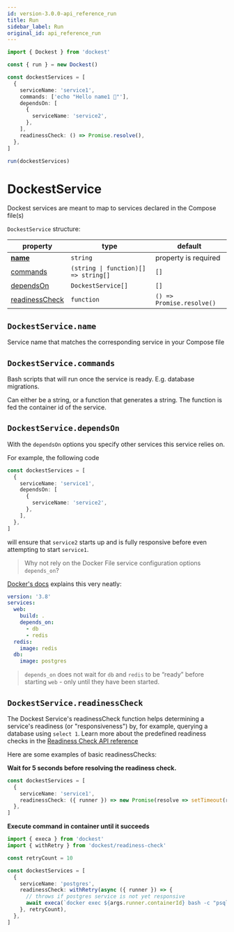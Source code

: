 ```yaml
---
id: version-3.0.0-api_reference_run
title: Run
sidebar_label: Run
original_id: api_reference_run
---
```


```ts
import { Dockest } from 'dockest'

const { run } = new Dockest()

const dockestServices = [
  {
    serviceName: 'service1',
    commands: ['echo "Hello name1 🌊"'],
    dependsOn: [
      {
        serviceName: 'service2',
      },
    ],
    readinessCheck: () => Promise.resolve(),
  },
]

run(dockestServices)
```

# DockestService

Dockest services are meant to map to services declared in the Compose file(s)

`DockestService` structure:

| property                                        | type                                               | default                   |
| ----------------------------------------------- | -------------------------------------------------- | ------------------------- |
| **[name](#dockestservicename)**                 | `string`                                           | property is required      |
| [commands](#dockestservicecommands)             | <code>(string &#124; function)[] => string[]<code> | `[]`                      |
| [dependsOn](#dockestservicedependson)           | `DockestService[]`                                 | `[]`                      |
| [readinessCheck](#dockestservicereadinesscheck) | `function`                                         | `() => Promise.resolve()` |

## `DockestService.name`

Service name that matches the corresponding service in your Compose file

## `DockestService.commands`

Bash scripts that will run once the service is ready. E.g. database migrations.

Can either be a string, or a function that generates a string. The function is fed the container id of the service.

## `DockestService.dependsOn`

With the `dependsOn` options you specify other services this service relies on.

For example, the following code

```ts
const dockestServices = [
  {
    serviceName: 'service1',
    dependsOn: [
      {
        serviceName: 'service2',
      },
    ],
  },
]
```

will ensure that `service2` starts up and is fully responsive before even attempting to start `service1`.

> Why not rely on the Docker File service configuration options `depends_on`?

[Docker's docs](https://docs.docker.com/compose/compose-file/#depends_on) explains this very neatly:

```yaml
version: '3.8'
services:
  web:
    build: .
    depends_on:
      - db
      - redis
  redis:
    image: redis
  db:
    image: postgres
```

> `depends_on` does not wait for `db` and `redis` to be “ready” before starting `web` - only until they have been
> started.

## `DockestService.readinessCheck`

The Dockest Service's readinessCheck function helps determining a service's readiness (or "responsiveness") by, for
example, querying a database using `select 1`. Learn more about the predefined readiness checks in the
[Readiness Check API reference](version-3.0.0-api_reference_readiness_check)

Here are some examples of basic readinessChecks:

**Wait for 5 seconds before resolving the readiness check.**

```ts
const dockestServices = [
  {
    serviceName: 'service1',
    readinessCheck: ({ runner }) => new Promise(resolve => setTimeout(resolve, 5000)),
  },
]
```

**Execute command in container until it succeeds**

```ts
import { execa } from 'dockest'
import { withRetry } from 'dockest/readiness-check'

const retryCount = 10

const dockestServices = [
  {
    serviceName: 'postgres',
    readinessCheck: withRetry(async ({ runner }) => {
      // throws if postgres service is not yet responsive
      await execa(`docker exec ${args.runner.containerId} bash -c "psql  -c 'select 1'"`)
    }, retryCount),
  },
]
```
